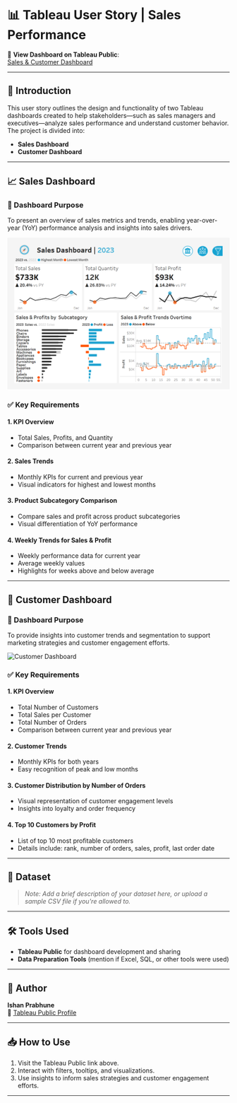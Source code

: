 # 📊 Tableau User Story | Sales Performance

🔗 **View Dashboard on Tableau Public**:  
[Sales & Customer Dashboard](https://public.tableau.com/app/profile/ishan.prabhune/viz/SalesCustomerDashboard_17490554888950/SalesDashboard)

---

## 📝 Introduction

This user story outlines the design and functionality of two Tableau dashboards created to help stakeholders—such as sales managers and executives—analyze sales performance and understand customer behavior. The project is divided into:

- **Sales Dashboard**
- **Customer Dashboard**

---

## 📈 Sales Dashboard

### 🎯 Dashboard Purpose
To present an overview of sales metrics and trends, enabling year-over-year (YoY) performance analysis and insights into sales drivers.

![Sales Dashboard](sales_dashboard.png)

### ✅ Key Requirements

#### 1. KPI Overview
- Total Sales, Profits, and Quantity  
- Comparison between current year and previous year

#### 2. Sales Trends
- Monthly KPIs for current and previous year  
- Visual indicators for highest and lowest months

#### 3. Product Subcategory Comparison
- Compare sales and profit across product subcategories  
- Visual differentiation of YoY performance

#### 4. Weekly Trends for Sales & Profit
- Weekly performance data for current year  
- Average weekly values  
- Highlights for weeks above and below average

---

## 👥 Customer Dashboard

### 🎯 Dashboard Purpose
To provide insights into customer trends and segmentation to support marketing strategies and customer engagement efforts.

![Customer Dashboard](images/customer_dashboard.png)

### ✅ Key Requirements

#### 1. KPI Overview
- Total Number of Customers  
- Total Sales per Customer  
- Total Number of Orders  
- Comparison between current year and previous year

#### 2. Customer Trends
- Monthly KPIs for both years  
- Easy recognition of peak and low months

#### 3. Customer Distribution by Number of Orders
- Visual representation of customer engagement levels  
- Insights into loyalty and order frequency

#### 4. Top 10 Customers by Profit
- List of top 10 most profitable customers  
- Details include: rank, number of orders, sales, profit, last order date

---

## 📂 Dataset
> *Note: Add a brief description of your dataset here, or upload a sample CSV file if you're allowed to.*

---

## 🛠 Tools Used
- **Tableau Public** for dashboard development and sharing  
- **Data Preparation Tools** (mention if Excel, SQL, or other tools were used)

---

## 📌 Author
**Ishan Prabhune**  
🔗 [Tableau Public Profile](https://public.tableau.com/app/profile/ishan.prabhune)

---

## 📥 How to Use
1. Visit the Tableau Public link above.
2. Interact with filters, tooltips, and visualizations.
3. Use insights to inform sales strategies and customer engagement efforts.

---

